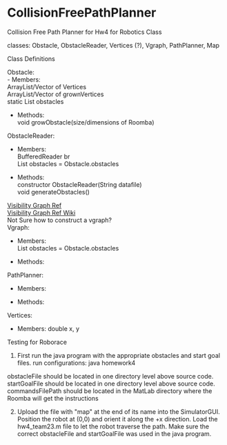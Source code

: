 CollisionFreePathPlanner
========================

Collision Free Path Planner for Hw4 for Robotics Class

classes: Obstacle, ObstacleReader, Vertices (?), Vgraph, PathPlanner, Map

Class Definitions
<p>
Obstacle:  
<br>
- Members: <br>
			ArrayList/Vector of Vertices  <br>
			ArrayList/Vector of grownVertices  <br>
			static List<Obstacle> obstacles  <br>
  
- Methods: <br>
			void growObstacle(size/dimensions of Roomba)  
</p>

<p>
ObstacleReader: <br>  
  
- Members:   <br>
BufferedReader br  <br>
List<Obstacle> obstacles = Obstacle.obstacles  <br>
		  
- Methods: <br>
constructor ObstacleReader(String datafile)  <br>
			void generateObstacles()  <br>
</p>

<p>
<a href="http://mathworld.wolfram.com/VisibilityGraph.html">Visibility Graph Ref </a> <br>
<a href="http://en.wikipedia.org/wiki/Visibility_graph">Visibility Graph Ref Wiki </a> <br>
Not Sure how to construct a vgraph? <br>
Vgraph:  <br>

- Members: <br>
List<Obstacle> obstacles = Obstacle.obstacles <br>
	  
- Methods:  <br>
</p>

<p>
PathPlanner:    <br>

- Members:  <br>
    
- Methods:  <br>
</p>

<p>
Vertices:  <br>

- Members: double x, y  <br>
</p>

<p>
Testing for Roborace <br>

1) First run the java program with the appropriate obstacles and start goal files.
run configurations: java homework4 <obstacleFileName> <startGoalFileName> <commandsFilePath> <br>

obstacleFile should be located in one directory level above source code. <br>
startGoalFile should be located in one directory level above source code. <br>
commandsFilePath should be located in the MatLab directory where the Roomba will get the instructions <br>

2) Upload the file with "map" at the end of its name into the SimulatorGUI. Position the robot at (0,0) and orient it along the +x direction.
Load the hw4_team23.m file to let the robot traverse the path. Make sure the correct obstacleFile and startGoalFile was used in the java program.

</p>